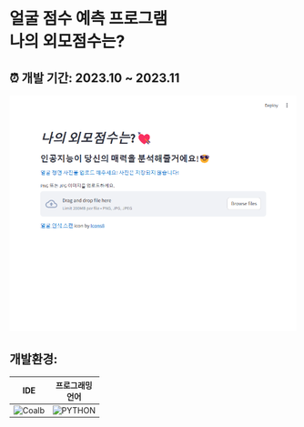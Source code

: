 # 얼굴 점수 예측 프로그램<br/>나의 외모점수는?

## :alarm_clock: 개발 기간: 2023.10 ~ 2023.11
![image](image/화면.png)
## 개발환경:
|IDE|프로그래밍<br/>언어|
|------|---|
|![Coalb](https://img.shields.io/badge/Colab-F9AB00?style=for-the-badge&logo=googlecolab&color=525252)|![PYTHON](https://img.shields.io/badge/Python-3776AB?style=for-the-badge&logo=python&logoColor=white)|









